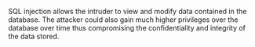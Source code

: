 
SQL injection allows the intruder to view and modify data contained in
the database. The attacker could also gain much higher privileges over
the database over time thus compromising the confidentiality and
integrity of the data stored.
